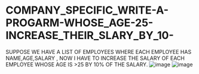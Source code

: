 # COMPANY_SPECIFIC_WRITE-A-PROGARM-WHOSE_AGE-25-INCREASE_THEIR_SLARY_BY_10-
SUPPOSE WE  HAVE A LIST OF EMPLOYEES WHERE EACH EMPLOYEE HAS NAME,AGE,SALARY , NOW I HAVE TO INCREASE THE  SALARY OF EACH EMPLOYEE WHOSE AGE IS >25 BY 10% OF THE SALARY.
![image](https://user-images.githubusercontent.com/115396834/222326044-d7917904-a853-4126-9702-32257e7c5dda.png)
![image](https://user-images.githubusercontent.com/115396834/222326103-b4e10d8f-0e61-48d2-af2b-6f7881eda7a7.png)
